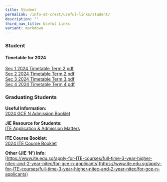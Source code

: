 ```yaml
---
title: Student
permalink: /info-at-crest/useful-links/student/
description: ""
third_nav_title: Useful Links
variant: markdown
---
```

### Student

#### Timetable for 2024

[Sec 1 2024 Timetable Term 2.pdf](/files/2024_timetable_sec1_term2v2.pdf) <br>
[Sec 2 2024 Timetable Term 2.pdf](/files/2024_timetable_sec2_term2v2.pdf)<br>
[Sec 3 2024 Timetable Term 3.pdf](/files/2024_timetable_sec3_term2v2.pdf)<br>
[Sec 4 2024 Timetable Term 4.pdf](/files/2024_timetable_sec4_term2v2.pdf)




### Graduating Students


**Useful Information:**<br>
[2024 GCE N Admission Booklet](/files/2024_gce_n_admission_booklet.pdf)

**JIE Resource for Students:**<br>
[ITE Application &amp; Admission Matters](/files/2023_jie_resources_v2.pdf)

**ITE Course Booklet:**<br>
[2024 ITE Course Booklet](/files/2024_ite_course_booklet.pdf)

**Other (JIE ‘N’) Info:**<br>
[https://www.ite.edu.sg/apply-for-ITE-courses/full-time-3-year-higher-nitec-and-2-year-nitec/for-gce-n-applicants](https://www.ite.edu.sg/apply-for-ITE-courses/full-time-3-year-higher-nitec-and-2-year-nitec/for-gce-n-applicants)